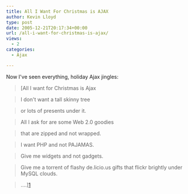 ```yaml
---
title: All I Want For Christmas is AJAX
author: Kevin Lloyd
type: post
date: 2005-12-21T20:17:34+00:00
url: /all-i-want-for-christmas-is-ajax/
views:
  - 2
categories:
  - Ajax

---
```

Now I've seen everything, holiday Ajax jingles:

> [All I want for Christmas is Ajax

> I don't want a tall skinny tree

> or lots of presents under it.

> All I ask for are some Web 2.0 goodies

> that are zipped and not wrapped.

> I want PHP and not PAJAMAS.

> Give me widgets and not gadgets.

> Give me a torrent of flashy de.licio.us gifts that flickr brightly under MySQL clouds.

> &#8230;.][1]

 [1]: http://tallskinnykiwi.typepad.com/tallskinnykiwi/2005/12/all_i_want_for_.html